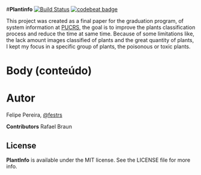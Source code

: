 #**Plantinfo** [![Build Status](https://travis-ci.com/festrs/Plantinfo.svg?token=HBc3a74yzkqf9RHYxXqF&branch=master)](https://travis-ci.com/festrs/Plantinfo) [![codebeat badge](https://codebeat.co/badges/f4239007-937f-44b7-942f-4e5eaf8c8619)](https://codebeat.co/projects/github-com-festrs-plantinfo)

This project was created as a final paper for the graduation program, of system information at [PUCRS](http://www.pucrs.br/), the goal is to improve the plants classification process and reduce the time at same time. Because of some limitations like, the lack amount images classified of plants and the great quantity of plants, I kept my focus in a specific group of plants, the poisonous or toxic plants.

# Body (conteúdo)


# Autor

Felipe Pereira, [@festrs](festrs.github.io)

**Contributors** Rafael Braun

## License

**PlantInfo** is available under the MIT license. See the LICENSE file for more info.
